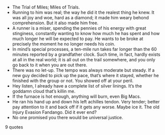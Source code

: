  - The Trial of Miles; Miles of Trials.
 - Running to him was real; the way he did it the realest thing he knew. It was all joy and woe, hard as a diamond; it made him weary behond comprehension. But it also made him free.
 - A runner is a miser, spending the pennies of his energy with great stinginess, constantly wanting to know how much he has spent and how much longer he will be expected to pay. He wants to be broke at precisely the moment he no longer needs his coin.
 - In mind’s special processes, a ten-mile run takes far longer than the 60 minutes reported by a grandfather clock. Such time, in fact, hardly exists at all in the real world; it is all out on the trail somewhere, and you only go back to it when you are out there.
 - There was no let-up. The tempo was always moderate but steady. If a new guy decided to pick up the pace, that’s where it stayed, whether he finished with the group or not. You showed off at your peril.
 - Hey listen, I already have a complete list of silver linings. It’s the goddamn cloud that’s killin me.
 - If the furnace is hot enough, anything will burn, even Big Macs.
 - He ran his hand up and down his left achilles tendon. Very tender; better pay attention to it and back off if it gets any worse. Maybe ice it. The old Injury Evasion Fandango. Did it ever end?
 - No one promised you there would be universal justice.

9 quotes